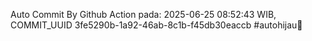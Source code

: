 Auto Commit By Github Action pada: 2025-06-25 08:52:43 WIB, COMMIT_UUID 3fe5290b-1a92-46ab-8c1b-f45db30eaccb #autohijau🗿
